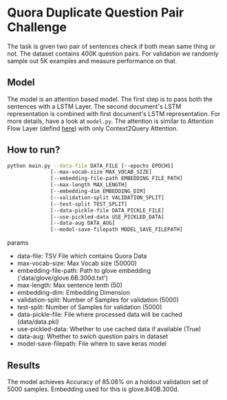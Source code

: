 # Quora Duplicate Question Pair Challenge

The task is given two pair of sentences check if both mean same thing or not. The dataset
contains 400K question pairs. For validation we randomly sample out 5K examples and
measure performance on that.

## Model
The model is an attention based model. The first step is to pass both the
sentences with a LSTM Layer. The second document's LSTM representation is combined with first document's LSTM representation. For more details, have a look at `model.py`. The attention is similar to Attention Flow Layer (defind [here](https://arxiv.org/pdf/1611.01603.pdf)) with only Context2Query Attention.

## How to run?

```bash
python main.py --data-file DATA_FILE [--epochs EPOCHS]
              [--max-vocab-size MAX_VOCAB_SIZE]
              [--embedding-file-path EMBEDDING_FILE_PATH]
              [--max-length MAX_LENGTH]
              [--embedding-dim EMBEDDING_DIM]
              [--validation-split VALIDATION_SPLIT]
              [--test-split TEST_SPLIT]
              [--data-pickle-file DATA_PICKLE_FILE]
              [--use-pickled-data USE_PICKLED_DATA]
              [--data-aug DATA_AUG]
              [--model-save-filepath MODEL_SAVE_FILEPATH]
```
params
  - data-file: TSV File which contains Quora Data
  - max-vocab-size: Max Vocab size (50000)
  - embedding-file-path: Path to glove embedding ('data/glove/glove.6B.300d.txt')
  - max-length: Max sentence lenth (50)
  - embedding-dim: Embedding Dimension
  - validation-split: Number of Samples for validation (5000)
  - test-split: Number of Samples for validation (5000)
  - data-pickle-file: File where processed data will be cached (data/data.pkl)
  - use-pickled-data: Whether to use cached data if available (True)
  - data-aug: Whether to swich question pairs in dataset
  - model-save-filepath: File where to save keras model

## Results
The model achieves Accuracy of 85.06% on a holdout validation set of 5000 samples. Embedding used for this is glove.840B.300d.
